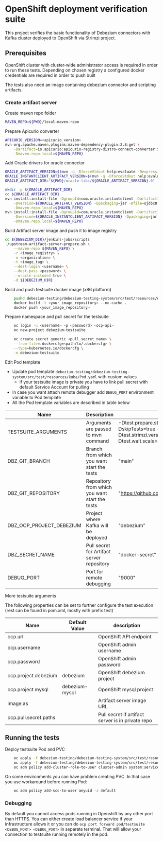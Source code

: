# OpenShift deployment verification suite
This project verifies the basic functionality of Debezium connectors with Kafka cluster deployed to OpenShift via Strimzi project.

## Prerequisites
OpenShift cluster with cluster-wide administrator access is required in order to run these tests.
Depending on chosen registry a configured docker credentials are required in order to push built

The tests also need an image containing debezium connector and scripting artifacts.
### Create artifact server
Create maven repo folder
``` bash
MAVEN_REPO=${PWD}/local-maven-repo
```

Prepare Apicurio converter
``` bash
APICURIO_VERSION=<apicurio_version>
mvn org.apache.maven.plugins:maven-dependency-plugin:2.8:get \
    -Dartifact=io.apicurio:apicurio-registry-distro-connect-converter:${APICURIO_VERSION}:zip \
    -Dmaven.repo.local=${MAVEN_REPO}
```

Add Oracle drivers for oracle connector
``` bash
ORACLE_ARTIFACT_VERSION=$(mvn -q -DforceStdout help:evaluate -Dexpression=version.oracle.driver)
ORACLE_INSTANTCLIENT_ARTIFACT_VERSION=$(mvn -q -DforceStdout help:evaluate -Dexpression=version.oracle.instantclient)
ORACLE_ARTIFACT_DIR="${PWD}/oracle-libs/${ORACLE_ARTIFACT_VERSION}.0"

mkdir -p ${ORACLE_ARTIFACT_DIR}
cd ${ORACLE_ARTIFACT_DIR}
mvn install:install-file -DgroupId=com.oracle.instantclient -DartifactId=ojdbc8 \
    -Dversion=${ORACLE_ARTIFACT_VERSION} -Dpackaging=jar -Dfile=ojdbc8.jar \
    -Dmaven.repo.local=${MAVEN_REPO}
mvn install:install-file -DgroupId=com.oracle.instantclient -DartifactId=xstreams \
    -Dversion=${ORACLE_INSTANTCLIENT_ARTIFACT_VERSION} -Dpackaging=jar -Dfile=xstreams.jar \
    -Dmaven.repo.local=${MAVEN_REPO}
```

Build Artifact server image and push it to image registry
``` bash
cd ${DEBEZIUM_DIR}/jenkins-jobs/scripts
./upstream-artifact-server-prepare.sh \
    --maven-repo ${MAVEN_REPO} \
    -r <image_registry> \
    -o <organization> \
    -t <image_tag> \
    --dest-login <username> \
    --dest-pass <password> \
    --oracle-included true \
    -d ${DEBEZIUM_DIR}
```

Build and push testsuite docker image (x86 platform)
```bash
    pushd debezium-testing/debezium-testing-system/src/test/resources/docker/
    docker build -t <your_image_repository> --no-cache .
    docker push <your_image_repository>
```

Prepare namespace and pull secret for the testsuite
```bash
    oc login -u <username> -p <password> <ocp-api>
    oc new-project debezium-testsuite
    
    oc create secret generic <pull_secret_name> \
    --from-file=.dockercfg=<path/to/.dockercfg> \
    --type=kubernetes.io/dockercfg \
    -n debezium-testsuite
```

Edit Pod template
- Update pod template `debezium-testing/debezium-testing-system/src/test/resources/kube/Pod.yaml` with custom values
  - If your testsuite image is private you have to link pull secret with default Service Account for pulling
- In case you want attach remote debugger add `DEBUG_PORT` environment variable to Pod template
- All the Pod template variables are described in table below

| Name                     | Description                                    | Example                                                                                             |
|--------------------------|------------------------------------------------|-----------------------------------------------------------------------------------------------------|
| TESTSUITE_ARGUMENTS      | Arguments are passed to mvn command            | -Dtest.prepare.strimzi=true -DskipTests=true -Dtest.strimzi.version.kafka=3.5.0 -Dtest.wait.scale=1 |
| DBZ_GIT_BRANCH           | Branch from which you want start the tests     | "main"                                                                                              |
| DBZ_GIT_REPOSITORY       | Repository from which you want start the tests | "https://github.com/debezium/debezium.git"                                                          |
| DBZ_OCP_PROJECT_DEBEZIUM | Project where Kafka will be deployed           | "debezium"                                                                                          |
| DBZ_SECRET_NAME          | Pull secret for Artifact server repository     | "docker-secret"                                                                                     |
| DEBUG_PORT               | Port for remote debugging                      | "9000"                                                                                              |

More testsuite arguments

The following properties can be set to further configure the test execution (rest can be found in pom.xml, mostly with prefix test)

| Name | Default Value | description                                       |
| -----| ------------- |---------------------------------------------------|
| ocp.url | | OpenShift API endpoint                            |
| ocp.username | | OpenShift admin username                          |
| ocp.password | | OpenShift admin password                          |
| ocp.project.debezium | debezium | OpenShift debezium project                        |
| ocp.project.mysql    | debezium-mysql | OpenShift mysql project                           |
| image.as             | | Artifact server image URL                         |
| ocp.pull.secret.paths | | Pull secret if artifact server is in private repo |


## Running the tests
Deploy testsuite Pod and PVC
```bash
    oc apply -f debezium-testing/debezium-testing-system/src/test/resources/kube/PersistentVolumeClaim.yaml
    oc apply -f debezium-testing/debezium-testing-system/src/test/resources/kube/Pod.yaml
    oc adm policy add-cluster-role-to-user cluster-admin system:serviceaccount:debezium-testsuite:default
```
On some environments you can have problem creating PVC. In that case you use workaround before running Pod:
```bash
    oc adm policy add-scc-to-user anyuid -z default
```

### Debugging 
By default you cannot access pods running in Openshift by any other port than HTTPS.
You can either create load balancer service if your infrastructure allows it or you
can do `ocp port forward pod/testsuite <DEBUG_PORT> <DEBUG_PORT>` in separate terminal.
That will allow your connection to testsuite running remotely in the pod.




